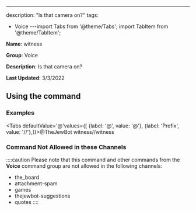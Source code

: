 ---
description: "Is that camera on?"
tags:
  - Voice
---import Tabs from '@theme/Tabs';
import TabItem from '@theme/TabItem';

**Name**: witness

**Group**: Voice

**Description**: Is that camera on?

**Last Updated**: 3/3/2022

## Using the command

### Examples
<Tabs defaultValue='@'values={[ {label: '@', value: '@'}, {label: 'Prefix', value: '//'},]}><TabItem value='@'>@TheJewBot witness</TabItem><TabItem value='//'>//witness</TabItem></Tabs>

### Command Not Allowed in these Channels
::::caution Please note that this command and other commands from the **Voice** command group are not allowed in the following channels:
- the_board
- attachment-spam
- games
- thejewbot-suggestions
- quotes
::::
